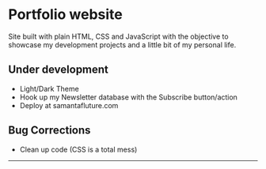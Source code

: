 # Portfolio website

Site built with plain HTML, CSS and JavaScript with the objective to showcase my development projects and a little bit of my personal life.

## Under development
- Light/Dark Theme
- Hook up my Newsletter database with the Subscribe button/action
- Deploy at samantafluture.com

## Bug Corrections
- Clean up code (CSS is a total mess)
****